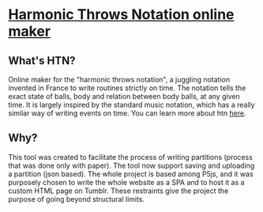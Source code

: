 # [Harmonic Throws Notation online maker](https://shawnpinciara.tumblr.com/htnmaker)
## What's HTN?
Online maker for the "harmonic throws notation", a juggling notation invented in France to write routines strictly on time.
The notation tells the exact state of balls, body and relation between body balls, at any given time. It is largely inspired by the standard music notation, which has a really similar way of writing events on time.
You can learn more about htn [here](https://www.lexpedition.org/lancers-harmoniques).

## Why?
This tool was created to facilitate the process of writing partitions (process that was done only with paper).
The tool now support saving and uploading a partition (json based).
The whole project is based among P5js, and it was purposely chosen to write the whole website as a SPA and to host it as a custom HTML page on Tumblr.
These restraints give the project the purpose of going beyond structural limits.


